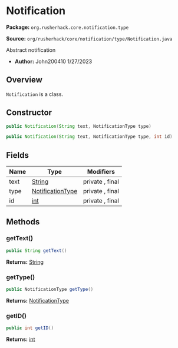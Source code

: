 # Notification

**Package:** `org.rusherhack.core.notification.type`

**Source:** `org/rusherhack/core/notification/type/Notification.java`

Abstract notification
* **Author:** John200410 1/27/2023



## Overview

`Notification` is a class.

## Constructor

```java
public Notification(String text, NotificationType type)
```

```java
public Notification(String text, NotificationType type, int id)
```

## Fields

| Name | Type | Modifiers |
|------|------|----------|
| text | [String](https://docs.oracle.com/en/java/javase/21/docs/api/java.base/java/lang/String.html) | private , final |
| type | [NotificationType](/core/notification/NotificationType.md) | private , final |
| id | [int](https://docs.oracle.com/en/java/javase/21/docs/api/java.base/java/lang/Integer.html) | private , final |


## Methods

### getText()

```java
public String getText()
```

**Returns:** [String](https://docs.oracle.com/en/java/javase/21/docs/api/java.base/java/lang/String.html)

### getType()

```java
public NotificationType getType()
```

**Returns:** [NotificationType](/core/notification/NotificationType.md)

### getID()

```java
public int getID()
```

**Returns:** [int](https://docs.oracle.com/en/java/javase/21/docs/api/java.base/java/lang/Integer.html)

